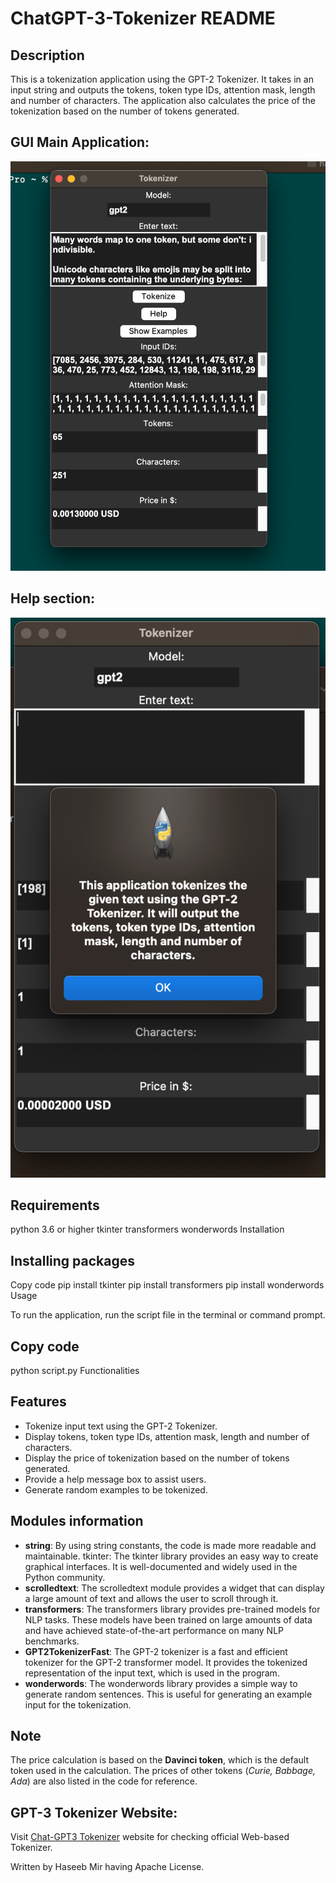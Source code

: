 # ChatGPT-3-Tokenizer README

## Description

This is a tokenization application using the GPT-2 Tokenizer. It takes in an input string and outputs the tokens, token type IDs, attention mask, length and number of characters. The application also calculates the price of the tokenization based on the number of tokens generated.

## GUI Main Application:
![main_gui](https://raw.githubusercontent.com/haseeb-heaven/ChatGPT-3-Tokenizer/main/main_app_ui.png)

## Help section:
![main_gui](https://raw.githubusercontent.com/haseeb-heaven/ChatGPT-3-Tokenizer/main/main_app_help.png)

## Requirements

python 3.6 or higher
tkinter
transformers
wonderwords
Installation

## Installing packages

Copy code
pip install tkinter
pip install transformers
pip install wonderwords
Usage

To run the application, run the script file in the terminal or command prompt.

## Copy code
python script.py
Functionalities

## Features
- Tokenize input text using the GPT-2 Tokenizer.
- Display tokens, token type IDs, attention mask, length and number of characters.
- Display the price of tokenization based on the number of tokens generated.
- Provide a help message box to assist users.
- Generate random examples to be tokenized.

## Modules information
- **string**: By using string constants, the code is made more readable and maintainable.
tkinter: The tkinter library provides an easy way to create graphical interfaces. It is well-documented and widely used in the Python community.
- **scrolledtext**: The scrolledtext module provides a widget that can display a large amount of text and allows the user to scroll through it.
- **transformers**: The transformers library provides pre-trained models for NLP tasks. These models have been trained on large amounts of data and have achieved state-of-the-art performance on many NLP benchmarks.
- **GPT2TokenizerFast**: The GPT-2 tokenizer is a fast and efficient tokenizer for the GPT-2 transformer model. It provides the tokenized representation of the input text, which is used in the program.
- **wonderwords**: The wonderwords library provides a simple way to generate random sentences. This is useful for generating an example input for the tokenization.


## Note
The price calculation is based on the **Davinci token**, which is the default token used in the calculation. The prices of other tokens (_Curie, Babbage, Ada_) are also listed in the code for reference.

## GPT-3 Tokenizer Website:
Visit [Chat-GPT3 Tokenizer](https://platform.openai.com/tokenizer) website for checking official Web-based Tokenizer.

Written by Haseeb Mir having Apache License.
